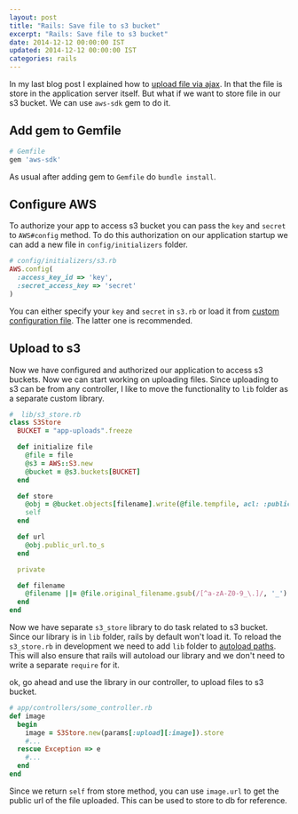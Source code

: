 ```yaml
---
layout: post
title: "Rails: Save file to s3 bucket"
excerpt: "Rails: Save file to s3 bucket"
date: 2014-12-12 00:00:00 IST
updated: 2014-12-12 00:00:00 IST
categories: rails
---
```


In my last blog post I explained how to [upload file via ajax](/2014/12/rails-ajax-file-upload-using-remotipart.html). In that the file is store in the application server itself. But what if we want to store file in our s3 bucket. We can use `aws-sdk` gem to do it.

## Add gem to Gemfile

```rb
# Gemfile
gem 'aws-sdk'
```

As usual after adding gem to `Gemfile` do `bundle install`.

## Configure AWS

To authorize your app to access s3 bucket you can pass the `key` and `secret` to `AWS#config` method. To do this authorization on our application startup we can add a new file in `config/initializers` folder.

```rb
# config/initializers/s3.rb
AWS.config(
  :access_key_id => 'key',
  :secret_access_key => 'secret'
)
```

You can either specify your `key` and `secret` in `s3.rb` or load it from [custom configuration file](/2012/06/rails-loading-configuration-from-custom.html). The latter one is recommended.

## Upload to s3

Now we have configured and authorized our application to access s3 buckets. Now we can start working on uploading files. Since uploading to s3 can be from any controller, I like to move the functionality to `lib` folder as a separate custom library.

```rb
#  lib/s3_store.rb
class S3Store
  BUCKET = "app-uploads".freeze

  def initialize file
    @file = file
    @s3 = AWS::S3.new
    @bucket = @s3.buckets[BUCKET]
  end

  def store
    @obj = @bucket.objects[filename].write(@file.tempfile, acl: :public_read)
    self
  end

  def url
    @obj.public_url.to_s
  end

  private

  def filename
    @filename ||= @file.original_filename.gsub(/[^a-zA-Z0-9_\.]/, '_')
  end
end
```

Now we have separate `s3_store` library to do task related to s3 bucket. Since our library is in `lib` folder, rails by default won't load it. To reload the `s3_store.rb` in development we need to add `lib` folder to [autoload paths](/2013/04/rails-make-custom-libraries-autoloadable.html). This will also ensure that rails will autoload our library and we don't need to write a separate `require` for it.

ok, go ahead and use the library in our controller, to upload files to s3 bucket.

```rb
# app/controllers/some_controller.rb
def image
  begin
    image = S3Store.new(params[:upload][:image]).store
    #...
  rescue Exception => e
    #...
  end
end
```

Since we return `self` from store method, you can use `image.url` to get the public url of the file uploaded. This can be used to store to db for reference.
